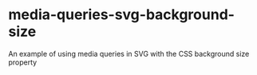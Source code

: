 media-queries-svg-background-size
=================================

An example of using media queries in SVG with the CSS background size property